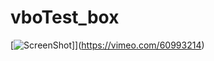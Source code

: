 vboTest_box
===========
[![ScreenShot](https://secure-b.vimeocdn.com/ts/423/657/423657839_295.jpg)]](https://vimeo.com/60993214)
